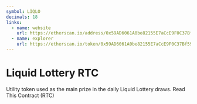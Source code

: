 ```yaml
---
symbol: LIQLO
decimals: 18
links:
  - name: website
    url: https://etherscan.io/address/0x59AD6061A0be82155E7aCcE9F0C37Bf59F9c1e3C#code
  - name: explorer
    url: https://etherscan.io/token/0x59AD6061A0be82155E7aCcE9F0C37Bf59F9c1e3C
---
```


# Liquid Lottery RTC

Utility token used as the main prize in the daily Liquid Lottery draws. Read This Contract (RTC)
